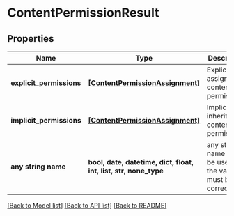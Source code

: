 # ContentPermissionResult


## Properties
Name | Type | Description | Notes
------------ | ------------- | ------------- | -------------
**explicit_permissions** | [**[ContentPermissionAssignment]**](ContentPermissionAssignment.md) | Explicitly assigned content permissions. | 
**implicit_permissions** | [**[ContentPermissionAssignment]**](ContentPermissionAssignment.md) | Implicitly inherited content permissions. | [optional] 
**any string name** | **bool, date, datetime, dict, float, int, list, str, none_type** | any string name can be used but the value must be the correct type | [optional]

[[Back to Model list]](../README.md#documentation-for-models) [[Back to API list]](../README.md#documentation-for-api-endpoints) [[Back to README]](../README.md)


